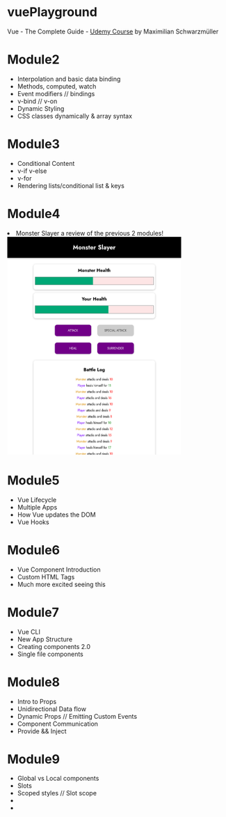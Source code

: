 # vuePlayground
Vue - The Complete Guide - <a href="https://www.udemy.com/course/vuejs-2-the-complete-guide/">Udemy Course</a> by Maximilian Schwarzmüller


# Module2

<ul>
  <li>Interpolation and basic data binding</li>
  <li>Methods, computed, watch</li>
  <li>Event modifiers // bindings</li>
  <li>v-bind // v-on</li>
  <li>Dynamic Styling</li>
  <li>CSS classes dynamically & array syntax</li>

</ul>


# Module3

<ul>
  <li>Conditional Content</li>
  <li>v-if v-else</li>
  <li>v-for</li>
  <li>Rendering lists/conditional list & keys</li>
</ul>

# Module4

<li>Monster Slayer a review of the previous 2 modules!</li>

<img src="./module4-MonsterSlayer/monsterSlayer.png" width="400px" height="500px"/>

# Module5

<ul>
  <li>Vue Lifecycle</li>
  <li>Multiple Apps</li>
  <li>How Vue updates the DOM</li>
  <li>Vue Hooks</li>
</ul>

# Module6

<ul>
  <li>Vue Component Introduction</li>
  <li>Custom HTML Tags</li>
  <li>Much more excited seeing this</li>
</ul>

# Module7

<ul>
  <li>Vue CLI</li>
  <li>New App Structure</li>
  <li>Creating components 2.0</li>
  <li>Single file components</li>
</ul>

# Module8

<ul>
  <li>Intro to Props</li>
  <li>Unidirectional Data flow</li>
  <li>Dynamic Props // Emitting Custom Events</li>
  <li>Component Communication</li>
  <li>Provide && Inject</li>
</ul>

# Module9

<ul>
  <li>Global vs Local components</li>
  <li>Slots</li>
  <li>Scoped styles // Slot scope</li>
  <li></li>
  <li></li>
</ul>

